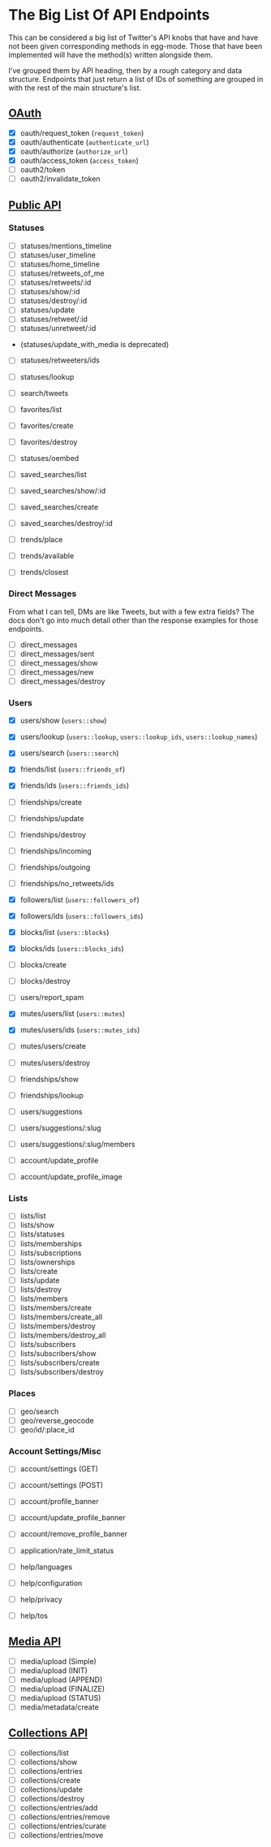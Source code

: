 # The Big List Of API Endpoints

This can be considered a big list of Twitter's API knobs that have and have not been given
corresponding methods in egg-mode. Those that have been implemented will have the method(s) written
alongside them.

I've grouped them by API heading, then by a rough category and data structure. Endpoints that just
return a list of IDs of something are grouped in with the rest of the main structure's list.

## [OAuth](https://dev.twitter.com/oauth/overview)

- [x] oauth/request\_token (`request_token`)
- [x] oauth/authenticate (`authenticate_url`)
- [x] oauth/authorize (`authorize_url`)
- [x] oauth/access\_token (`access_token`)
- [ ] oauth2/token
- [ ] oauth2/invalidate\_token

## [Public API](https://dev.twitter.com/rest/public)

### Statuses

- [ ] statuses/mentions\_timeline
- [ ] statuses/user\_timeline
- [ ] statuses/home\_timeline
- [ ] statuses/retweets\_of\_me
- [ ] statuses/retweets/:id
- [ ] statuses/show/:id
- [ ] statuses/destroy/:id
- [ ] statuses/update
- [ ] statuses/retweet/:id
- [ ] statuses/unretweet/:id
- (statuses/update\_with\_media is deprecated)
- [ ] statuses/retweeters/ids
- [ ] statuses/lookup
- [ ] search/tweets
- [ ] favorites/list
- [ ] favorites/create
- [ ] favorites/destroy

- [ ] statuses/oembed

- [ ] saved\_searches/list
- [ ] saved\_searches/show/:id
- [ ] saved\_searches/create
- [ ] saved\_searches/destroy/:id

- [ ] trends/place
- [ ] trends/available
- [ ] trends/closest

### Direct Messages

From what I can tell, DMs are like Tweets, but with a few extra fields? The docs don't go into much
detail other than the response examples for those endpoints.

- [ ] direct\_messages
- [ ] direct\_messages/sent
- [ ] direct\_messages/show
- [ ] direct\_messages/new
- [ ] direct\_messages/destroy

### Users

- [x] users/show (`users::show`)
- [x] users/lookup (`users::lookup`, `users::lookup_ids`, `users::lookup_names`)
- [x] users/search (`users::search`)
- [x] friends/list (`users::friends_of`)
- [x] friends/ids (`users::friends_ids`)
- [ ] friendships/create
- [ ] friendships/update
- [ ] friendships/destroy
- [ ] friendships/incoming
- [ ] friendships/outgoing
- [ ] friendships/no\_retweets/ids
- [x] followers/list (`users::followers_of`)
- [x] followers/ids (`users::followers_ids`)
- [x] blocks/list (`users::blocks`)
- [x] blocks/ids (`users::blocks_ids`)
- [ ] blocks/create
- [ ] blocks/destroy
- [ ] users/report\_spam
- [x] mutes/users/list (`users::mutes`)
- [x] mutes/users/ids (`users::mutes_ids`)
- [ ] mutes/users/create
- [ ] mutes/users/destroy

- [ ] friendships/show

- [ ] friendships/lookup

- [ ] users/suggestions
- [ ] users/suggestions/:slug
- [ ] users/suggestions/:slug/members

- [ ] account/update\_profile
- [ ] account/update\_profile\_image

### Lists

- [ ] lists/list
- [ ] lists/show
- [ ] lists/statuses
- [ ] lists/memberships
- [ ] lists/subscriptions
- [ ] lists/ownerships
- [ ] lists/create
- [ ] lists/update
- [ ] lists/destroy
- [ ] lists/members
- [ ] lists/members/create
- [ ] lists/members/create\_all
- [ ] lists/members/destroy
- [ ] lists/members/destroy\_all
- [ ] lists/subscribers
- [ ] lists/subscribers/show
- [ ] lists/subscribers/create
- [ ] lists/subscribers/destroy

### Places

- [ ] geo/search
- [ ] geo/reverse\_geocode
- [ ] geo/id/:place\_id

### Account Settings/Misc

- [ ] account/settings (GET)
- [ ] account/settings (POST)

- [ ] account/profile\_banner
- [ ] account/update\_profile\_banner
- [ ] account/remove\_profile\_banner

- [ ] application/rate\_limit\_status
- [ ] help/languages
- [ ] help/configuration
- [ ] help/privacy
- [ ] help/tos

## [Media API](https://dev.twitter.com/rest/media)

- [ ] media/upload (Simple)
- [ ] media/upload (INIT)
- [ ] media/upload (APPEND)
- [ ] media/upload (FINALIZE)
- [ ] media/upload (STATUS)
- [ ] media/metadata/create

## [Collections API](https://dev.twitter.com/rest/collections)

- [ ] collections/list
- [ ] collections/show
- [ ] collections/entries
- [ ] collections/create
- [ ] collections/update
- [ ] collections/destroy
- [ ] collections/entries/add
- [ ] collections/entries/remove
- [ ] collections/entries/curate
- [ ] collections/entries/move
